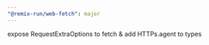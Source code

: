 ```yaml
---
"@remix-run/web-fetch": major
---
```


expose RequestExtraOptions to fetch & add HTTPs.agent to types
